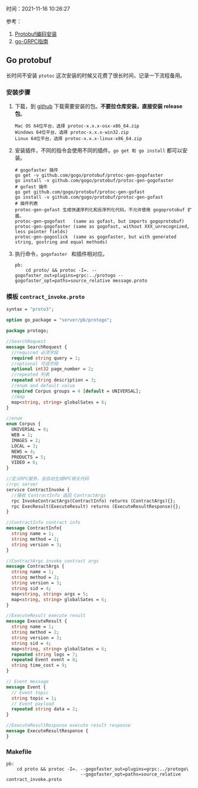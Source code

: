 时间：2021-11-16 10:26:27

参考：

1. [Protobuf编码安装](https://github.com/davyxu/cellnet/blob/master/doc/pbcodec.md)
2. [go-GRPC指南](https://grpc.io/docs/languages/go/quickstart/)

## Go protobuf

长时间不安装 `ptotoc` 这次安装的时候又花费了很长时间，记录一下流程备用。

###  安装步骤

1. 下载，到 [github](https://github.com/protocolbuffers/protobuf/releases) 下载需要安装的包。**不要拉仓库安装，直接安装 release 包**。

	```shell
    Mac OS 64位平台，选择 protoc-x.x.x-osx-x86_64.zip
    Windows 64位平台，选择 protoc-x.x.x-win32.zip
    Linux 64位平台，选择 protoc-x.x.x-linux-x86_64.zip
   ```

2. 安装插件，不同的指令会使用不同的插件。`go get 和 go install` 都可以安装。

    ```shell
    # gogofaster 插件
    go get -v github.com/gogo/protobuf/protoc-gen-gogofaster
    go install -v github.com/gogo/protobuf/protoc-gen-gogofaster
    # gofast 插件
    go get github.com/gogo/protobuf/protoc-gen-gofast
    go install -v github.com/gogo/protobuf/protoc-gen-gofast
    # 插件列表
    protoc-gen-gofast 生成快速序列化和反序列化代码，不允许使用 gogoprotobuf 扩展。
    protoc-gen-gogofast   (same as gofast, but imports gogoprotobuf)
    protoc-gen-gogofaster (same as gogofast, without XXX_unrecognized, less pointer fields)
    protoc-gen-gogoslick  (same as gogofaster, but with generated string, gostring and equal methods)
    ```

3. 执行命令，`gogofaster ` 和插件相对应。

    ```shell
    pb:
        cd proto/ && protoc -I=. --gogofaster_out=plugins=grpc:../protogo --gogofaster_opt=paths=source_relative message.proto
    ```

### 模板 `contract_invoke.proto`
```protobuf
syntax = "proto3";

option go_package = "server/pb/protogo";

package protogo;

//SearchRequest
message SearchRequest {
  //required 必须字段
  required string query = 1;
  //optional 可选字段
  optional int32 page_number = 2;
  //repeated 列表
  repeated string description = 3;
  //enum and default value
  required Corpus groups = 4 [default = UNIVERSAL];
  //map  
  map<string, string> globalSates = 6;
}

//enum
enum Corpus {
  UNIVERSAL = 0;
  WEB = 1;
  IMAGES = 2;
  LOCAL = 3;
  NEWS = 4;
  PRODUCTS = 5;
  VIDEO = 6;
}

//定义RPC服务，会自动生成RPC相关代码
//rpc server
service ContractInvoke {
  //接收 ContractInfo 返回 ContractArgs
  rpc InvokeContractArgs(ContractInfo) returns (ContractArgs){};
  rpc ExecResult(ExecuteResult) returns (ExecuteResultResponse){};
}

//ContractInfo contract info
message ContractInfo{
  string name = 1;
  string method = 2;
  string version = 3;
}

//ContractArgs invoke contract args
message ContractArgs {
  string name = 1;
  string method = 2;
  string version = 3;
  string sid = 4;
  map<string, string> args = 5;
  map<string, string> globalSates = 6;
}

//ExecuteResult execute result
message ExecuteResult {
  string name = 1;
  string method = 2;
  string version = 3;
  string sid = 4;
  map<string, string> globalSates = 6;
  repeated string logs = 7;
  repeated Event event = 8;
  string time_cost = 9;
}

// Event message
message Event {
  // Event topic
  string topic = 1;
  // Event payload
  repeated string data = 2;
}

//ExecuteResultResponse execute result response
message ExecuteResultResponse {
}
```

### Makefile

```shell
pb:
	cd proto && protoc -I=. --gogofaster_out=plugins=grpc:../protogo\
                            --gogofaster_opt=paths=source_relative contract_invoke.proto
```